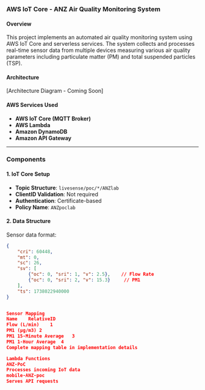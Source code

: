 ### AWS IoT Core - ANZ Air Quality Monitoring System

#### Overview
This project implements an automated air quality monitoring system using AWS IoT Core and serverless services. The system collects and processes real-time sensor data from multiple devices measuring various air quality parameters including particulate matter (PM) and total suspended particles (TSP).

#### Architecture
[Architecture Diagram - Coming Soon]

#### AWS Services Used
- **AWS IoT Core (MQTT Broker)**
- **AWS Lambda**
- **Amazon DynamoDB**
- **Amazon API Gateway**

---

### Components

#### 1. IoT Core Setup
- **Topic Structure**: `livesense/poc/*/ANZlab`
- **ClientID Validation**: Not required
- **Authentication**: Certificate-based
- **Policy Name**: `ANZpoclab`

#### 2. Data Structure
Sensor data format:
```json
{
    "cri": 60448,
    "mt": 0,
    "sc": 26,
    "sv": [
        {"oc": 0, "sri": 1, "v": 2.5},    // Flow Rate
        {"oc": 0, "sri": 2, "v": 15.3}     // PM1
    ],
    "ts": 1738022940000
}


Sensor Mapping
Name	RelativeID
Flow (L/min)	1
PM1 (µg/m3)	2
PM1 15-Minute Average	3
PM1 1-Hour Average	4
Complete mapping table in implementation details	

Lambda Functions
ANZ-PoC
Processes incoming IoT data
mobile-ANZ-poc
Serves API requests
